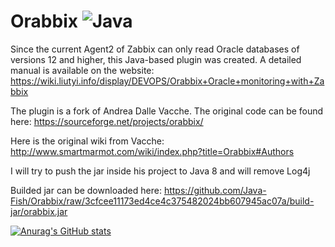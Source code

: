 # Orabbix ![Java](https://img.shields.io/badge/java-%23ED8B00.svg?style=for-the-badge&logo=java&logoColor=white)

Since the current Agent2 of Zabbix can only read Oracle databases of versions 12 and higher, this Java-based plugin was created.
A detailed manual is available on the website:
https://wiki.liutyi.info/display/DEVOPS/Orabbix+Oracle+monitoring+with+Zabbix

The plugin is a fork of Andrea Dalle Vacche. The original code can be found here: https://sourceforge.net/projects/orabbix/

Here is the original wiki from Vacche: http://www.smartmarmot.com/wiki/index.php?title=Orabbix#Authors

I will try to push the jar inside his project to Java 8 and will remove Log4j

Builded jar can be downloaded here: https://github.com/Java-Fish/Orabbix/raw/3cfcee11173ed4ce4c375482024bb607945ac07a/build-jar/orabbix.jar

[![Anurag's GitHub stats](https://github-readme-stats.vercel.app/api?username=java-fish&theme=synthwave)](https://github.com/anuraghazra/github-readme-stats)
